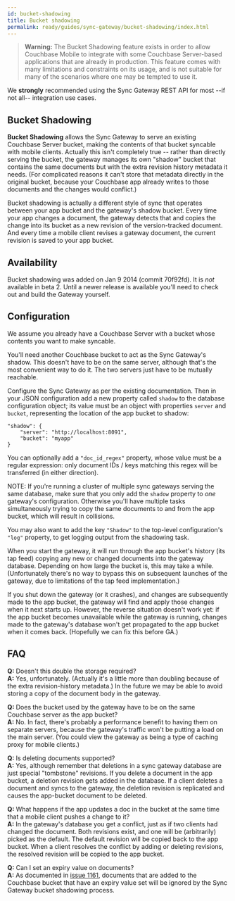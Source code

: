 ```yaml
---
id: bucket-shadowing
title: Bucket shadowing
permalink: ready/guides/sync-gateway/bucket-shadowing/index.html
---
```


> **Warning:** The Bucket Shadowing feature exists in order to allow Couchbase Mobile to integrate with some Couchbase Server-based applications that are already in production. This feature comes with many limitations and constraints on its usage, and is not suitable for many of the scenarios where one may be tempted to use it.

We **strongly** recommended using the Sync Gateway REST API for most --if not all-- integration use cases.

## Bucket Shadowing

**Bucket Shadowing** allows the Sync Gateway to serve an existing Couchbase Server bucket, making the contents of that bucket syncable with mobile clients. Actually this isn't completely true -- rather than directly serving the bucket, the gateway manages its own "shadow" bucket that contains the same documents but with the extra revision history metadata it needs. (For complicated reasons it can't store that metadata directly in the original bucket, because your Couchbase app already writes to those documents and the changes would conflict.)

Bucket shadowing is actually a different style of sync that operates between your app bucket and the gateway's shadow bucket. Every time your app changes a document, the gateway detects that and copies the change into its bucket as a new revision of the version-tracked document. And every time a mobile client revises a gateway document, the current revision is saved to your app bucket.

## Availability

Bucket shadowing was added on Jan 9 2014 (commit 70f92fd). It is _not_ available in beta 2. Until a newer release is available you'll need to check out and build the Gateway yourself.

## Configuration

We assume you already have a Couchbase Server with a bucket whose contents you want to make syncable.

You'll need another Couchbase bucket to act as the Sync Gateway's shadow. This doesn't have to be on the same server, although that's the most convenient way to do it. The two servers just have to be mutually reachable.

Configure the Sync Gateway as per the existing documentation. Then in your JSON configuration add a new property called `shadow` to the database configuration object; its value must be an object with properties `server` and `bucket`, representing the location of the app bucket to shadow:

    "shadow": {
        "server": "http://localhost:8091",
        "bucket": "myapp"
    }

You can optionally add a `"doc_id_regex"` property, whose value must be a regular expression: only document IDs / keys matching this regex will be transferred (in either direction).

NOTE: If you're running a cluster of multiple sync gateways serving the same database, make sure that you only add the `shadow` property to _one_ gateway's configuration. Otherwise you'll have multiple tasks simultaneously trying to copy the same documents to and from the app bucket, which will result in collisions.

You may also want to add the key `"Shadow"` to the top-level configuration's `"log"` property, to get logging output from the shadowing task.

When you start the gateway, it will run through the app bucket's history (its tap feed) copying any new or changed documents into the gateway database. Depending on how large the bucket is, this may take a while. (Unfortunately there's no way to bypass this on subsequent launches of the gateway, due to limitations of the tap feed implementation.)

If you shut down the gateway (or it crashes), and changes are subsequently made to the app bucket, the gateway will find and apply those changes when it next starts up. However, the reverse situation doesn't work yet: if the app bucket becomes unavailable while the gateway is running, changes made to the gateway's database won't get propagated to the app bucket when it comes back. (Hopefully we can fix this before GA.)

## FAQ

**Q:** Doesn't this double the storage required?  
**A:** Yes, unfortunately. (Actually it's a little more than doubling because of the extra revision-history metadata.) In the future we may be able to avoid storing a copy of the document body in the gateway.

**Q:** Does the bucket used by the gateway have to be on the same Couchbase server as the app bucket?  
**A:** No. In fact, there's probably a performance benefit to having them on separate servers, because the gateway's traffic won't be putting a load on the main server. (You could view the gateway as being a type of caching proxy for mobile clients.)

**Q:** Is deleting documents supported?  
**A:** Yes, although remember that deletions in a sync gateway database are just special "tombstone" revisions. If you delete a document in the app bucket, a deletion revision gets added in the database. If a client deletes a document and syncs to the gateway, the deletion revision is replicated and causes the app-bucket document to be deleted.

**Q:** What happens if the app updates a doc in the bucket at the same time that a mobile client pushes a change to it?  
**A:** In the gateway's database you get a conflict, just as if two clients had changed the document. Both revisions exist, and one will be (arbitrarily) picked as the default. The default revision will be copied back to the app bucket. When a client resolves the conflict by adding or deleting revisions, the resolved revision will be copied to the app bucket.

**Q:** Can I set an expiry value on documents?  
**A:** As documented in [issue 1161](https://github.com/couchbase/sync_gateway/issues/1161), documents that are added to the Couchbase bucket that have an expiry value set will be ignored by the Sync Gateway bucket shadowing process.